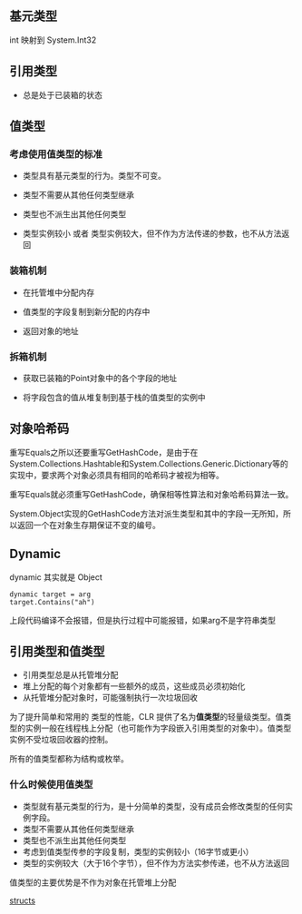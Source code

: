 ## 基元类型

int 映射到 System.Int32

## 引用类型

* 总是处于已装箱的状态

## 值类型

### 考虑使用值类型的标准

* 类型具有基元类型的行为。类型不可变。

* 类型不需要从其他任何类型继承

* 类型也不派生出其他任何类型

* 类型实例较小 或者 类型实例较大，但不作为方法传递的参数，也不从方法返回

### 装箱机制

* 在托管堆中分配内存

* 值类型的字段复制到新分配的内存中

* 返回对象的地址

### 拆箱机制

* 获取已装箱的Point对象中的各个字段的地址

* 将字段包含的值从堆复制到基于栈的值类型的实例中

## 对象哈希码

重写Equals之所以还要重写GetHashCode，是由于在System.Collections.Hashtable和System.Collections.Generic.Dictionary等的实现中，要求两个对象必须具有相同的哈希码才被视为相等。

重写Equals就必须重写GetHashCode，确保相等性算法和对象哈希码算法一致。

System.Object实现的GetHashCode方法对派生类型和其中的字段一无所知，所以返回一个在对象生存期保证不变的编号。

## Dynamic

dynamic 其实就是 Object

    dynamic target = arg
    target.Contains("ah")

上段代码编译不会报错，但是执行过程中可能报错，如果arg不是字符串类型

## 引用类型和值类型

* 引用类型总是从托管堆分配
* 堆上分配的每个对象都有一些额外的成员，这些成员必须初始化
* 从托管堆分配对象时，可能强制执行一次垃圾回收

为了提升简单和常用的 类型的性能，CLR 提供了名为**值类型**的轻量级类型。值类型的实例一般在线程栈上分配（也可能作为字段嵌入引用类型的对象中）。值类型实例不受垃圾回收器的控制。

所有的值类型都称为结构或枚举。

### 什么时候使用值类型

* 类型就有基元类型的行为，是十分简单的类型，没有成员会修改类型的任何实例字段。
* 类型不需要从其他任何类型继承
* 类型也不派生出其他任何类型
* 考虑到值类型传参的字段复制，类型的实例较小（16字节或更小）
* 类型的实例较大（大于16个字节），但不作为方法实参传递，也不从方法返回

值类型的主要优势是不作为对象在托管堆上分配

[structs](https://docs.microsoft.com/en-us/dotnet/csharp/programming-guide/classes-and-structs/using-structs)